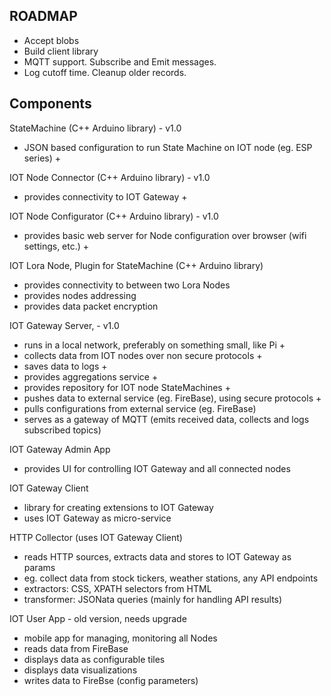 ## ROADMAP

- Accept blobs
- Build client library
- MQTT support. Subscribe and Emit messages.
- Log cutoff time. Cleanup older records.

## Components

StateMachine (C++ Arduino library) - v1.0

- JSON based configuration to run State Machine on IOT node (eg. ESP series) +

IOT Node Connector (C++ Arduino library) - v1.0

- provides connectivity to IOT Gateway +

IOT Node Configurator (C++ Arduino library) - v1.0

- provides basic web server for Node configuration over browser (wifi settings, etc.) +

IOT Lora Node, Plugin for StateMachine (C++ Arduino library)

- provides connectivity to between two Lora Nodes
- provides nodes addressing
- provides data packet encryption

IOT Gateway Server, - v1.0

- runs in a local network, preferably on something small, like Pi +
- collects data from IOT nodes over non secure protocols +
- saves data to logs +
- provides aggregations service +
- provides repository for IOT node StateMachines +
- pushes data to external service (eg. FireBase), using secure protocols +
- pulls configurations from external service (eg. FireBase)
- serves as a gateway of MQTT (emits received data, collects and logs subscribed topics)

IOT Gateway Admin App

- provides UI for controlling IOT Gateway and all connected nodes

IOT Gateway Client

- library for creating extensions to IOT Gateway
- uses IOT Gateway as micro-service

HTTP Collector (uses IOT Gateway Client)

- reads HTTP sources, extracts data and stores to IOT Gateway as params
- eg. collect data from stock tickers, weather stations, any API endpoints
- extractors: CSS, XPATH selectors from HTML
- transformer: JSONata queries (mainly for handling API results)

IOT User App - old version, needs upgrade

- mobile app for managing, monitoring all Nodes
- reads data from FireBase
- displays data as configurable tiles
- displays data visualizations
- writes data to FireBse (config parameters)
